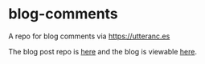# blog-comments
A repo for blog comments via https://utteranc.es

The blog post repo is [here](https://github.com/asimpson/blog) and the blog is viewable [here](https://adamsimpson.net).
